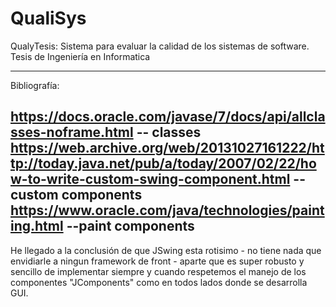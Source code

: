 # QualiSys
QualyTesis:
Sistema para evaluar la calidad de los sistemas de software. Tesis de Ingeniería en Informatica

-----------------------
Bibliografía:

https://docs.oracle.com/javase/7/docs/api/allclasses-noframe.html -- classes
https://web.archive.org/web/20131027161222/http://today.java.net/pub/a/today/2007/02/22/how-to-write-custom-swing-component.html --custom components
https://www.oracle.com/java/technologies/painting.html --paint components
-----------------------
He llegado a la conclusión de que JSwing esta rotisimo - no tiene nada que envidiarle a ningun framework de front - aparte que es super robusto y sencillo de implementar siempre y cuando respetemos el manejo de los componentes "JComponents" como en todos lados donde se desarrolla GUI. 
